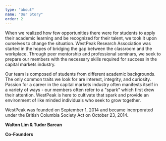```yaml
---
type: "about"
name: "Our Story"
order: 2
---
```


When we realized how few opportunities there were for students to apply their academic learning and be recognized for their talent, we took it upon ourselves to change the situation. WestPeak Research Association was started in the hopes of bridging the gap between the classroom and the workplace. Through peer mentorship and professional seminars, we seek to prepare our members with the necessary skills required for success in the capital markets industry.

 
Our team is composed of students from different academic backgrounds. The only common traits we look for are interest, integrity, and curiosity. Passion for a career in the capital markets industry often manifests itself in a variety of ways - our members often refer to a "spark" which first drew their attention. WestPeak is here to cultivate that spark and provide an environment of like minded individuals who seek to grow together.

 
WestPeak was founded on September 1, 2014 and became incorporated under the British Columbia Society Act on October 23, 2014. 


**Walton Lim & Tudor Barcan**

**Co-Founders**